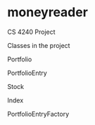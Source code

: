 moneyreader
===========

CS 4240 Project

Classes in the project

Portfolio

PortfolioEntry

Stock

Index

PortfolioEntryFactory
